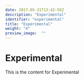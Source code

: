 ```yaml
---
date: 2017-05-31T13:42:59Z
description: "Experimental"
identifier: "experimental"
title: "Experimental"
weight: "4"
preview_image:	""
---
```


# Experimental
This is the content for Experimental